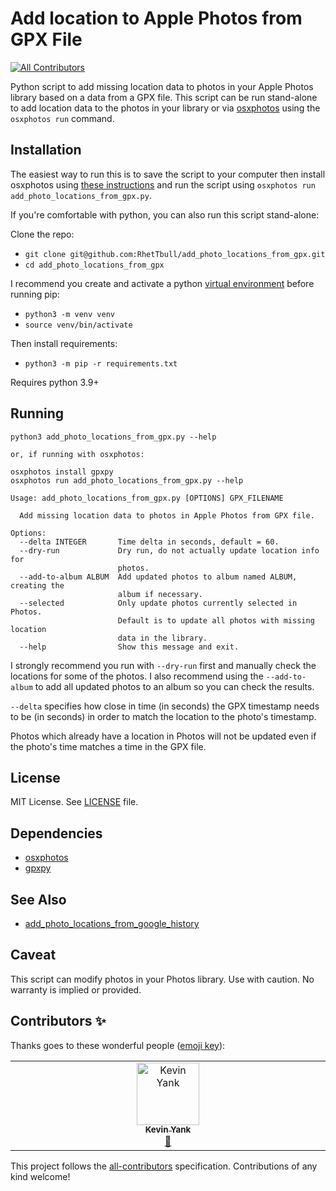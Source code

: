 # Add location to Apple Photos from GPX File
<!-- ALL-CONTRIBUTORS-BADGE:START - Do not remove or modify this section -->
[![All Contributors](https://img.shields.io/badge/all_contributors-1-orange.svg?style=flat-square)](#contributors-)
<!-- ALL-CONTRIBUTORS-BADGE:END -->

Python script to add missing location data to photos in your Apple Photos library based on a data from a GPX file. This script can be run stand-alone to add location data to the photos in your library or via [osxphotos](https://github.com/RhetTbull/osxphotos) using the `osxphotos run` command.

## Installation

The easiest way to run this is to save the script to your computer then install osxphotos using [these instructions](https://github.com/RhetTbull/osxphotos#installation) and run the script using `osxphotos run add_photo_locations_from_gpx.py`.

If you're comfortable with python, you can also run this script stand-alone:

Clone the repo:

- `git clone git@github.com:RhetTbull/add_photo_locations_from_gpx.git`
- `cd add_photo_locations_from_gpx`

I recommend you create and activate a python [virtual environment](https://docs.python.org/3/library/venv.html) before running pip:

- `python3 -m venv venv`
- `source venv/bin/activate`

Then install requirements:

- `python3 -m pip -r requirements.txt`

Requires python 3.9+

## Running

```
python3 add_photo_locations_from_gpx.py --help

or, if running with osxphotos:

osxphotos install gpxpy
osxphotos run add_photo_locations_from_gpx.py --help

Usage: add_photo_locations_from_gpx.py [OPTIONS] GPX_FILENAME

  Add missing location data to photos in Apple Photos from GPX file.

Options:
  --delta INTEGER       Time delta in seconds, default = 60.
  --dry-run             Dry run, do not actually update location info for
                        photos.
  --add-to-album ALBUM  Add updated photos to album named ALBUM, creating the
                        album if necessary.
  --selected            Only update photos currently selected in Photos.
                        Default is to update all photos with missing location
                        data in the library.
  --help                Show this message and exit.
```

I strongly recommend you run with `--dry-run` first and manually check the locations for some of the photos.  I also recommend using the `--add-to-album` to add all updated photos to an album so you can check the results.  

`--delta` specifies how close in time (in seconds) the GPX timestamp needs to be (in seconds) in order to match the location to the photo's timestamp.

Photos which already have a location in Photos will not be updated even if the photo's time matches a time in the GPX file.

## License

MIT License. See [LICENSE](LICENSE) file.

## Dependencies

- [osxphotos](https://github.com/RhetTbull/osxphotos)
- [gpxpy](https://github.com/tkrajina/gpxpy)

## See Also

- [add_photo_locations_from_google_history](https://github.com/RhetTbull/add_photo_locations_from_google_history)

## Caveat

This script can modify photos in your Photos library. Use with caution. No warranty is implied or provided.

## Contributors ✨

Thanks goes to these wonderful people ([emoji key](https://allcontributors.org/docs/en/emoji-key)):

<!-- ALL-CONTRIBUTORS-LIST:START - Do not remove or modify this section -->
<!-- prettier-ignore-start -->
<!-- markdownlint-disable -->
<table>
  <tbody>
    <tr>
      <td align="center" valign="top" width="14.28%"><a href="http://www.kevinyank.com/"><img src="https://avatars.githubusercontent.com/u/89772?v=4?s=100" width="100px;" alt="Kevin Yank"/><br /><sub><b>Kevin Yank</b></sub></a><br /><a href="https://github.com/RhetTbull/add_photo_locations_from_gpx/commits?author=sentience" title="Documentation">📖</a></td>
    </tr>
  </tbody>
</table>

<!-- markdownlint-restore -->
<!-- prettier-ignore-end -->

<!-- ALL-CONTRIBUTORS-LIST:END -->

This project follows the [all-contributors](https://github.com/all-contributors/all-contributors) specification. Contributions of any kind welcome!
